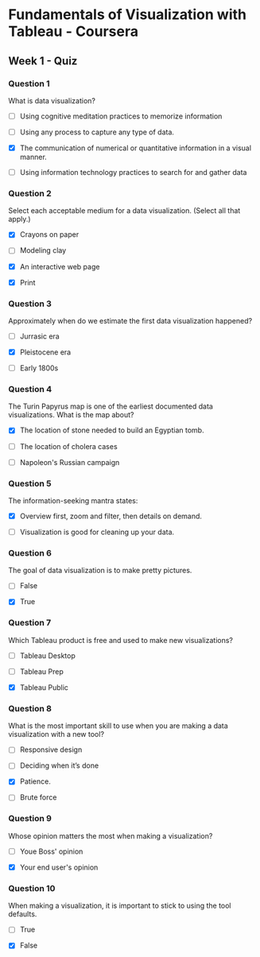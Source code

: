 # Fundamentals of Visualization with Tableau - Coursera

## Week 1 - Quiz

### Question 1

What is data visualization?

- [ ] Using cognitive meditation practices to memorize information

- [ ] Using any process to capture any type of data.

- [x] The communication of numerical or quantitative information in a visual manner.

- [ ] Using information technology practices to search for and gather data


### Question 2

Select each acceptable medium for a data visualization. (Select all that apply.)

- [X] Crayons on paper

- [ ] Modeling clay

- [x] An interactive web page

- [X] Print


### Question 3

Approximately when do we estimate the first data visualization happened?

- [ ] Jurrasic era

- [X] Pleistocene era

- [ ] Early 1800s



### Question 4

The Turin Papyrus map is one of the earliest documented data visualizations. What is the map about?

- [X] The location of stone needed to build an Egyptian tomb.
- [ ] The location of cholera cases
- [ ] Napoleon's Russian campaign


### Question 5

The information-seeking mantra states:

- [X] Overview first, zoom and filter, then details on demand.

- [ ] Visualization is good for cleaning up your data.


### Question 6

The goal of data visualization is to make pretty pictures.

- [ ] False

- [x] True



### Question 7

Which Tableau product is free and used to make new visualizations?

- [ ] Tableau Desktop
- [ ] Tableau Prep
- [x] Tableau Public


### Question 8

What is the most important skill to use when you are making a data visualization with a new tool? 

- [ ] Responsive design

- [ ] Deciding when it’s done

- [x] Patience.

- [ ] Brute force


### Question 9

Whose opinion matters the most when making a visualization?

- [ ] Youe Boss' opinion

- [x] Your end user's opinion



### Question 10

When making a visualization, it is important to stick to using the tool defaults.

- [ ] True
- [x] False


